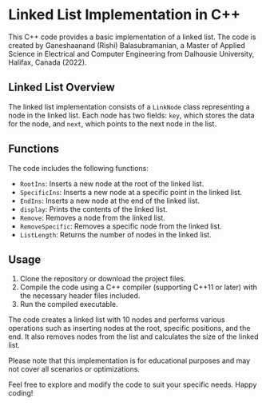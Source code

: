 # Linked List Implementation in C++

This C++ code provides a basic implementation of a linked list. The code is created by Ganeshaanand (Rishi) Balasubramanian, a Master of Applied Science in Electrical and Computer Engineering from Dalhousie University, Halifax, Canada (2022).

## Linked List Overview

The linked list implementation consists of a `LinkNode` class representing a node in the linked list. Each node has two fields: `key`, which stores the data for the node, and `next`, which points to the next node in the list.

## Functions

The code includes the following functions:

- `RootIns`: Inserts a new node at the root of the linked list.
- `SpecificIns`: Inserts a new node at a specific point in the linked list.
- `EndIns`: Inserts a new node at the end of the linked list.
- `display`: Prints the contents of the linked list.
- `Remove`: Removes a node from the linked list.
- `RemoveSpecific`: Removes a specific node from the linked list.
- `ListLength`: Returns the number of nodes in the linked list.

## Usage

1. Clone the repository or download the project files.
2. Compile the code using a C++ compiler (supporting C++11 or later) with the necessary header files included.
3. Run the compiled executable.

The code creates a linked list with 10 nodes and performs various operations such as inserting nodes at the root, specific positions, and the end. It also removes nodes from the list and calculates the size of the linked list.

Please note that this implementation is for educational purposes and may not cover all scenarios or optimizations.

Feel free to explore and modify the code to suit your specific needs. Happy coding!
